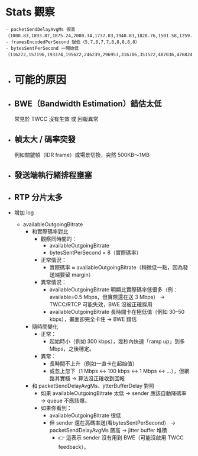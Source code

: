 # Stats 觀察
	- packetSendDelayAvgMs 很高 （1000.83,1893.87,1875.24,2000.34,1737.83,1948.83,1828.76,1501.58,1259.65,740.78）
	- framesEncodedPerSecond 很低（5,7,8,7,7,8,8,8,8,8）
	- bytesSentPerSecond 一開始低（116272,157196,193374,195622,246239,296953,316706,351522,407036,476824）
- # 可能的原因
- ## BWE（Bandwidth Estimation）錯估太低
  常見於 TWCC 沒有生效 或 回報異常
- ## 幀太大 / 碼率突發
  例如關鍵幀（IDR frame）或場景切換，突然 500KB～1MB
- ## 發送端執行緒排程壅塞
- ## RTP 分片太多
- 增加 log
  
  * availableOutgoingBitrate
    * 和實際碼率對比
        * 觀察同時間的：
            * availableOutgoingBitrate
            * bytesSentPerSecond × 8（實際碼率）
        * 正常情況：
            * 實際碼率 ≈ availableOutgoingBitrate（稍微低一點，因為發送端要留 margin）
        * 異常情況：
            * availableOutgoingBitrate 明顯比實際碼率低很多（例：available=0.5 Mbps，但實際還在送 3 Mbps） → TWCC/RTCP 可能失效，BWE 沒被正確採用
            * availableOutgoingBitrate 長時間卡在極低值（例如 30–50 kbps），畫面卻完全卡住 → BWE 錯估
    * 隨時間變化
        * 正常：
            * 起始時小（例如 300 kbps），幾秒內快速「ramp up」到多 Mbps，之後穩定。
        * 異常：
            * 長時間不上升（例如一直卡在起始值）
            * 或忽上忽下（1 Mbps ↔ 100 kbps ↔ 1 Mbps ↔ …），但網路其實穩 → 算法沒正確收到回報
    *  和 packetSendDelayAvgMs、jitterBufferDelay 對照
        * 如果 availableOutgoingBitrate 太低 → sender 應該自動降碼率 → queue 不應該爆。
        * 如果你看到：
            * availableOutgoingBitrate 很低
            * 但 sender 還在高碼率送(看bytesSentPerSecond） → packetSendDelayAvgMs 飆高 → jitter buffer 堆積
                * 👉 這表示 sender 沒有用到 BWE（可能沒啟用 TWCC feedback）。